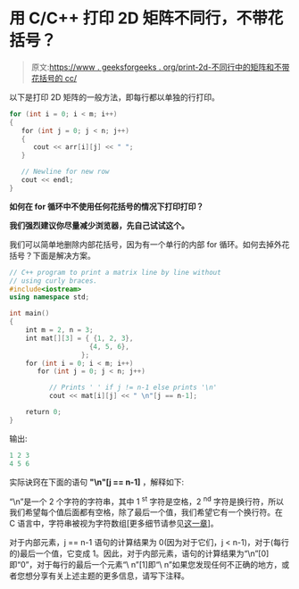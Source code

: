 # 用 C/C++ 打印 2D 矩阵不同行，不带花括号？

> 原文:[https://www . geeksforgeeks . org/print-2d-不同行中的矩阵和不带花括号的 cc/](https://www.geeksforgeeks.org/print-2d-matrix-in-different-lines-and-without-curly-braces-in-cc/)

以下是打印 2D 矩阵的一般方法，即每行都以单独的行打印。

```cpp
for (int i = 0; i < m; i++)
{
   for (int j = 0; j < n; j++)
   {
      cout << arr[i][j] << " ";
   }

   // Newline for new row
   cout << endl;
}
```

**如何在 for 循环中不使用任何花括号的情况下打印打印？**

**我们强烈建议你尽量减少浏览器，先自己试试这个。**

我们可以简单地删除内部花括号，因为有一个单行的内部 for 循环。如何去掉外花括号？下面是解决方案。

```cpp
// C++ program to print a matrix line by line without
// using curly braces.
#include<iostream>
using namespace std;

int main()
{
    int m = 2, n = 3; 
    int mat[][3] = { {1, 2, 3},
                    {4, 5, 6},
                  };
    for (int i = 0; i < m; i++)
       for (int j = 0; j < n; j++)

          // Prints ' ' if j != n-1 else prints '\n'          
          cout << mat[i][j] << " \n"[j == n-1];

    return 0;
}
```

输出:

```cpp
1 2 3
4 5 6
```

实际诀窍在下面的语句 **"\n"[j == n-1]** ，解释如下:

“\n”是一个 2 个字符的字符串，其中 1 <sup>st</sup> 字符是空格，2 <sup>nd</sup> 字符是换行符，所以我们希望每个值后面都有空格，除了最后一个值，我们希望它有一个换行符。在 C 语言中，字符串被视为字符数组[更多细节请参见[这一章](http://c-faq.com/decl/strlitinit.html)]。

对于内部元素，j == n-1 语句的计算结果为 0(因为对于它们，j < n-1)，对于(每行的)最后一个值，它变成 1。因此，对于内部元素，语句的计算结果为“\n”[0]即“0”，对于每行的最后一个元素“\ n”[1]即“\ n”如果您发现任何不正确的地方，或者您想分享有关上述主题的更多信息，请写下注释。